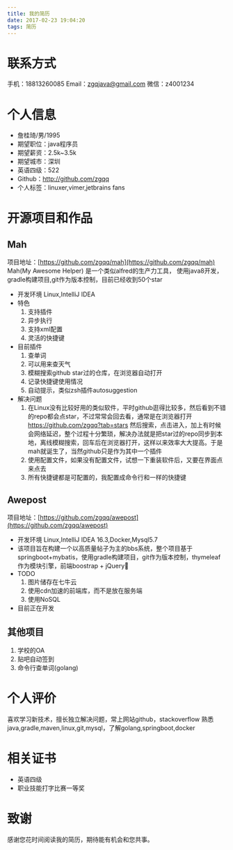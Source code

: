 ```yaml
---
title: 我的简历
date: 2017-02-23 19:04:20
tags: 简历
---
```

# 联系方式
手机：18813260085 
Email：zgqjava@gmail.com 
微信：z4001234 
# 个人信息
* 詹桂琦/男/1995
* 期望职位：java程序员
* 期望薪资：2.5k~3.5k
* 期望城市：深圳
* 英语四级：522
* Github：http://github.com/zgqq 
* 个人标签：linuxer,vimer,jetbrains fans

# 开源项目和作品
## Mah
 项目地址：[https://github.com/zgqq/mah](https://github.com/zgqq/mah) 
Mah(My Awesome Helper) 是一个类似alfred的生产力工具， 使用java8开发，gradle构建项目,git作为版本控制，目前已经收到50个star
* 开发环境
    Linux,IntelliJ IDEA
* 特色
    1. 支持插件
    2. 异步执行
    3. 支持xml配置
    4. 灵活的快捷键
* 目前插件
    1. 查单词
    2. 可以用来查天气
    3. 模糊搜索github star过的仓库，在浏览器自动打开
    4. 记录快捷键使用情况
    5. 自动提示，类似zsh插件autosuggestion
* 解决问题
    1. 在Linux没有比较好用的类似软件，平时github逛得比较多，然后看到不错的repo都会点star，不过常常会回去看，通常是在浏览器打开 https://github.com/zgqq?tab=stars 然后搜索，点击进入，加上有时候会网络延迟，整个过程十分繁琐，解决办法就是把star过的repo同步到本地，离线模糊搜索，回车后在浏览器打开，这样以来效率大大提高。于是mah就诞生了，当然github只是作为其中一个插件
    2. 使用配置文件，如果没有配置文件，试想一下重装软件后，又要在界面点来点去
    3. 所有快捷键都是可配置的，我配置成命令行和一样的快捷键

## Awepost 
 项目地址：[https://github.com/zgqq/awepost](https://github.com/zgqq/awepost) 
* 开发环境
    Linux,IntelliJ IDEA 16.3,Docker,Mysql5.7
* 该项目旨在构建一个以高质量帖子为主的bbs系统，整个项目基于springboot+mybatis，使用gradle构建项目，git作为版本控制，thymeleaf作为模块引擎，前端boostrap + jQuery
* TODO
    1. 图片储存在七牛云
    2. 使用cdn加速的前端库，而不是放在服务端
    3. 使用NoSQL 
* 目前正在开发

## 其他项目
1. 学校的OA
2. 贴吧自动签到
3. 命令行查单词(golang)

# 个人评价
喜欢学习新技术，擅长独立解决问题，常上网站github，stackoverflow
熟悉java,gradle,maven,linux,git,mysql，了解golang,springboot,docker

# 相关证书
* 英语四级
* 职业技能打字比赛一等奖

# 致谢
感谢您花时间阅读我的简历，期待能有机会和您共事。
